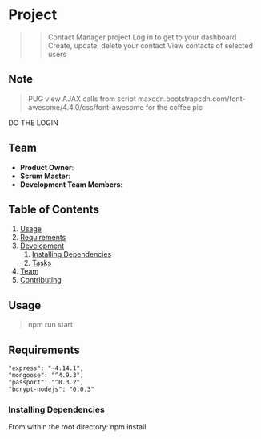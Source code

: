 # Project

> >Contact Manager project
>Log in to get to your dashboard
>Create, update, delete your contact
>View contacts of selected users


## Note
>PUG view
>AJAX calls from script
>maxcdn.bootstrapcdn.com/font-awesome/4.4.0/css/font-awesome for the coffee pic

DO THE LOGIN

## Team

  - __Product Owner__:
  - __Scrum Master__:
  - __Development Team Members__:

## Table of Contents

1. [Usage](#Usage)
1. [Requirements](#requirements)
1. [Development](#development)
    1. [Installing Dependencies](#installing-dependencies)
    1. [Tasks](#tasks)
1. [Team](#team)
1. [Contributing](#contributing)

## Usage

> npm run start

## Requirements

    "express": "~4.14.1",
    "mongoose": "^4.9.3",
    "passport": "^0.3.2",
    "bcrypt-nodejs": "0.0.3"

### Installing Dependencies

From within the root directory:
npm install



